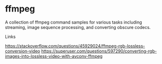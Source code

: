 # ffmpeg

A collection of ffmpeg command samples for various tasks including streaming, image sequence processing, and converting obscure codecs.


Links

https://stackoverflow.com/questions/45929024/ffmpeg-rgb-lossless-conversion-video
https://superuser.com/questions/597290/converting-rgb-images-into-lossless-video-with-avconv-ffmpeg
